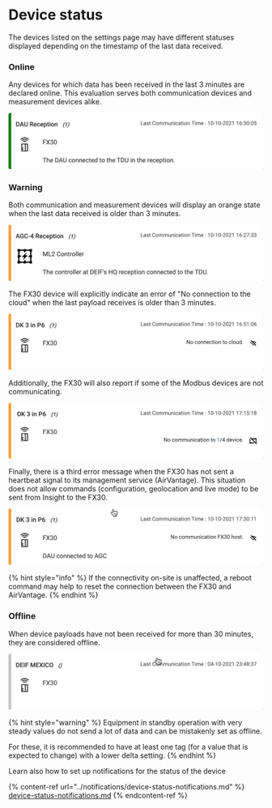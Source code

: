 # Device status

The devices listed on the settings page may have different statuses displayed depending on the timestamp of the last data received.

### Online

Any devices for which data has been received in the last 3 minutes are declared online. This evaluation serves both communication devices and measurement devices alike.

![The green bar on the left side indicates that the device is online.](<../../.gitbook/assets/image (66) (1) (1) (1).png>)



### Warning

Both communication and measurement devices will display an orange state when the last data received is older than 3 minutes. 

![An orange status bar means that no data has been received from it in the last 3 minutes.](<../../.gitbook/assets/image (64) (1).png>)



The FX30 device will explicitly indicate an error of "No connection to the cloud" when the last payload receives is older than 3 minutes.

![The FX30 device shows the message "No connection to cloud" as a complement to the orange status.](<../../.gitbook/assets/image (68) (1).png>)



Additionally, the FX30 will also report if some of the Modbus devices are not communicating.

![ ](<../../.gitbook/assets/image (69) (1) (1).png>)



Finally, there is a third error message when the FX30 has not sent a heartbeat signal to its management service (AirVantage). This situation does not allow commands (configuration, geolocation and live mode) to be sent from Insight to the FX30.

![This unit has not sent a heartbeat to AirVantage in the last 3 minutes. Status is orange because Insight received data from it.](<../../.gitbook/assets/image (67) (1).png>)



{% hint style="info" %}
If the connectivity on-site is unaffected, a reboot command may help to reset the connection between the FX30 and AirVantage.
{% endhint %}



### Offline

When device payloads have not been received for more than 30 minutes, they are considered offline.

![The grey bar on the left side indicates that the device is deemed offline.](<../../.gitbook/assets/image (65) (1) (1).png>)

{% hint style="warning" %}
Equipment in standby operation with very steady values do not send a lot of data and can be mistakenly set as offline.

For these, it is recommended to have at least one tag (for a value that is expected to change) with a lower delta setting. 
{% endhint %}



Learn also how to set up notifications for the status of the device

{% content-ref url="../notifications/device-status-notifications.md" %}
[device-status-notifications.md](../notifications/device-status-notifications.md)
{% endcontent-ref %}
